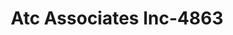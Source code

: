 ---
f_zip-code: 76051
f_state-code: TX
title: Atc Associates Inc-4863
f_phone: 817-421-0995
f_city-only: Grapevine
f_address: 3810 Shady Meadow Drive Grapevine
f_location-unique-id: '4863'
slug: atc-associates-inc-4863
updated-on: '2024-05-30T13:46:58.046Z'
created-on: '2024-05-30T13:36:59.803Z'
published-on: '2024-05-30T13:54:32.469Z'
f_city-state: cms/city/grapevine-tx.md
f_company: cms/company/atc-associates-inc.md
f_state: cms/state/texas.md
layout: '[payday-loan].html'
tags: payday-loan
---